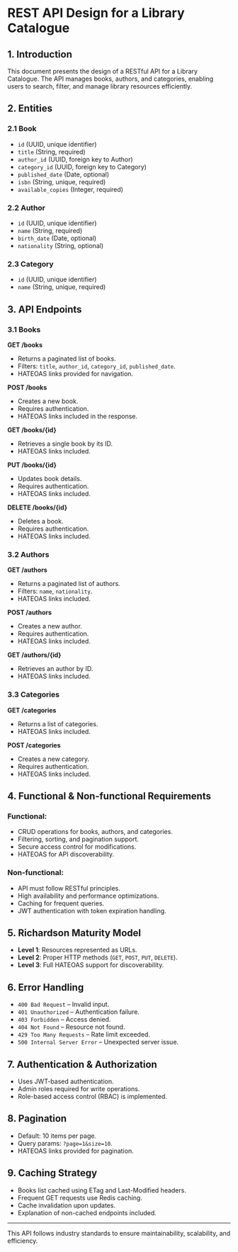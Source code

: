 # REST API Design for a Library Catalogue

## 1. Introduction
This document presents the design of a RESTful API for a Library Catalogue. The API manages books, authors, and categories, enabling users to search, filter, and manage library resources efficiently.

## 2. Entities
### 2.1 Book
- `id` (UUID, unique identifier)
- `title` (String, required)
- `author_id` (UUID, foreign key to Author)
- `category_id` (UUID, foreign key to Category)
- `published_date` (Date, optional)
- `isbn` (String, unique, required)
- `available_copies` (Integer, required)

### 2.2 Author
- `id` (UUID, unique identifier)
- `name` (String, required)
- `birth_date` (Date, optional)
- `nationality` (String, optional)

### 2.3 Category
- `id` (UUID, unique identifier)
- `name` (String, unique, required)

## 3. API Endpoints
### 3.1 Books
**GET /books**
- Returns a paginated list of books.
- Filters: `title`, `author_id`, `category_id`, `published_date`.
- HATEOAS links provided for navigation.

**POST /books**
- Creates a new book.
- Requires authentication.
- HATEOAS links included in the response.

**GET /books/{id}**
- Retrieves a single book by its ID.
- HATEOAS links included.

**PUT /books/{id}**
- Updates book details.
- Requires authentication.
- HATEOAS links included.

**DELETE /books/{id}**
- Deletes a book.
- Requires authentication.
- HATEOAS links included.

### 3.2 Authors
**GET /authors**
- Returns a paginated list of authors.
- Filters: `name`, `nationality`.
- HATEOAS links included.

**POST /authors**
- Creates a new author.
- Requires authentication.
- HATEOAS links included.

**GET /authors/{id}**
- Retrieves an author by ID.
- HATEOAS links included.

### 3.3 Categories
**GET /categories**
- Returns a list of categories.
- HATEOAS links included.

**POST /categories**
- Creates a new category.
- Requires authentication.
- HATEOAS links included.

## 4. Functional & Non-functional Requirements
### Functional:
- CRUD operations for books, authors, and categories.
- Filtering, sorting, and pagination support.
- Secure access control for modifications.
- HATEOAS for API discoverability.

### Non-functional:
- API must follow RESTful principles.
- High availability and performance optimizations.
- Caching for frequent queries.
- JWT authentication with token expiration handling.

## 5. Richardson Maturity Model
- **Level 1**: Resources represented as URLs.
- **Level 2**: Proper HTTP methods (`GET`, `POST`, `PUT`, `DELETE`).
- **Level 3**: Full HATEOAS support for discoverability.

## 6. Error Handling
- `400 Bad Request` – Invalid input.
- `401 Unauthorized` – Authentication failure.
- `403 Forbidden` – Access denied.
- `404 Not Found` – Resource not found.
- `429 Too Many Requests` – Rate limit exceeded.
- `500 Internal Server Error` – Unexpected server issue.

## 7. Authentication & Authorization
- Uses JWT-based authentication.
- Admin roles required for write operations.
- Role-based access control (RBAC) is implemented.

## 8. Pagination
- Default: 10 items per page.
- Query params: `?page=1&size=10`.
- HATEOAS links provided for pagination.

## 9. Caching Strategy
- Books list cached using ETag and Last-Modified headers.
- Frequent GET requests use Redis caching.
- Cache invalidation upon updates.
- Explanation of non-cached endpoints included.

---
This API follows industry standards to ensure maintainability, scalability, and efficiency.

